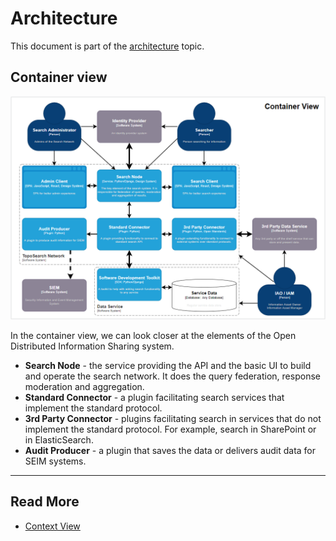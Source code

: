 # Architecture

This document is part of the [architecture](./architecture.md) topic. 

## Container view

![Container](./images/c4-container.png)

In the container view, we can look closer at the elements of the Open Distributed Information Sharing system. 

* **Search Node** - the service providing the API and the basic UI to build and operate the search network. It does the query federation, response moderation and aggregation. 
* **Standard Connector** - a plugin facilitating search services that implement the standard protocol. 
* **3rd Party Connector** - plugins facilitating search in services that do not implement the standard protocol. For example, search in SharePoint or in ElasticSearch.
* **Audit Producer** - a plugin that saves the data or delivers audit data for SEIM systems. 

---
## Read More 
* [Context View](./a-context-view.md)